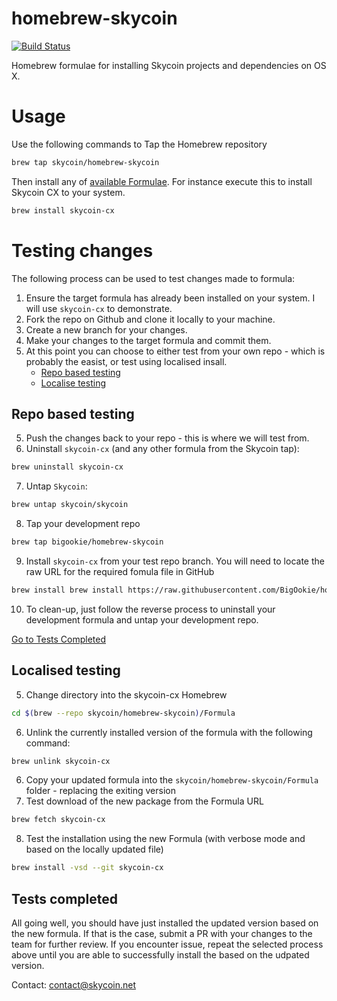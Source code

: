 homebrew-skycoin
============
[![Build Status](https://travis-ci.org/skycoin/homebrew-skycoin.svg?branch=master)](https://travis-ci.org/skycoin/homebrew-skycoin)

Homebrew formulae for installing Skycoin projects and dependencies on OS X.

# Usage

Use the following commands to Tap the Homebrew repository

```sh
brew tap skycoin/homebrew-skycoin
```

Then install any of [available Formulae](https://github.com/skycoin/homebrew-skycoin/tree/master/Formula).
For instance execute this to install Skycoin CX to your system.

```sh
brew install skycoin-cx
```

# Testing changes
The following process can be used to test changes made to formula:
1. Ensure the target formula has already been installed on your system. I will use `skycoin-cx` to demonstrate.
2. Fork the repo on Github and clone it locally to your machine.
3. Create a new branch for your changes.
4. Make your changes to the target formula and commit them.
5. At this point you can choose to either test from your own repo - which is probably the easist, or test using localised insall.
    - [Repo based testing](#repo-based-testing)
    - [Localise testing](#localised-testing)

## Repo based testing
5. Push the changes back to your repo - this is where we will test from.
6. Uninstall `skycoin-cx` (and any other formula from the Skycoin tap):
```bash
brew uninstall skycoin-cx
```
7. Untap `Skycoin`:
```bash
brew untap skycoin/skycoin
```
8. Tap your development repo
```bash
brew tap bigookie/homebrew-skycoin
```
9. Install `skycoin-cx` from your test repo branch. You will need to locate the raw URL for the required fomula file in GitHub
```bash
brew install brew install https://raw.githubusercontent.com/BigOokie/homebrew-skycoin/cx-v0.7/Formula/skycoin-cx.rb
```
10. To clean-up, just follow the reverse process to uninstall your development formula and untap your development repo.

[Go to Tests Completed](#tests-completed)

## Localised testing 
5. Change directory into the skycoin-cx Homebrew
```sh
cd $(brew --repo skycoin/homebrew-skycoin)/Formula
```
6. Unlink the currently installed version of the formula with the following command:
```sh
brew unlink skycoin-cx
```
6. Copy your updated formula into the `skycoin/homebrew-skycoin/Formula` folder - replacing the exiting version
7. Test download of the new package from the Formula URL
```sh
brew fetch skycoin-cx
```
8. Test the installation using the new Formula (with verbose mode and based on the locally updated file)
```sh
brew install -vsd --git skycoin-cx
```

## Tests completed
All going well, you should have just installed the updated version based on the new formula. If that is the case, submit a PR with your changes to the team for further review. If you encounter issue, repeat the selected process above until you are able to successfully install the based on the udpated version.


Contact: contact@skycoin.net
